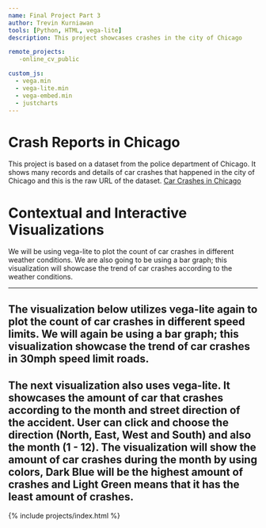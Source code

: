 ```yaml
---
name: Final Project Part 3
author: Trevin Kurniawan
tools: [Python, HTML, vega-lite]
description: This project showcases crashes in the city of Chicago

remote_projects:
   -online_cv_public

custom_js:
  - vega.min
  - vega-lite.min
  - vega-embed.min
  - justcharts
---
```

# Crash Reports in Chicago

This project is based on a dataset from the police department of Chicago. It shows many records and details of car crashes that happened in the city of Chicago and this is the raw URL of the dataset.
[Car Crashes in Chicago](https://raw.githubusercontent.com/hollow27mc/IS445-Final-Project/main/Traffic_Crashes_-_Crashes.csv) 

# Contextual and Interactive Visualizations

We will be using vega-lite to plot the count of car crashes in different weather conditions. We are also going to be using a bar graph; this visualization will showcase the trend of car crashes according to the weather conditions.

---
<vegachart schema-url="{{ site.baseurl }}/assets/json/weatherCrashes.json" style="width: 100%"></vegachart>
---
The visualization below utilizes vega-lite again to plot the count of car crashes in different speed limits. We will again be using a bar graph; this visualization showcase the trend of car crashes in 30mph speed limit roads.
---
<vegachart schema-url="{{ site.baseurl }}/assets/json/speedlimit.json" style="width: 100%"></vegachart>
---
The next visualization also uses vega-lite. It showcases the amount of car that crashes according to the month and street direction of the accident. User can click and choose the direction (North, East, West and South) and also the month (1 - 12).
The visualization will show the amount of car crashes during the month by using colors, Dark Blue will be the highest amount of crashes and Light Green means that it has the least amount of crashes.
---
<vegachart schema-url="{{ site.baseurl }}/assets/json/Direction_crashes.json" style="width: 100%"></vegachart>

{% include projects/index.html %}